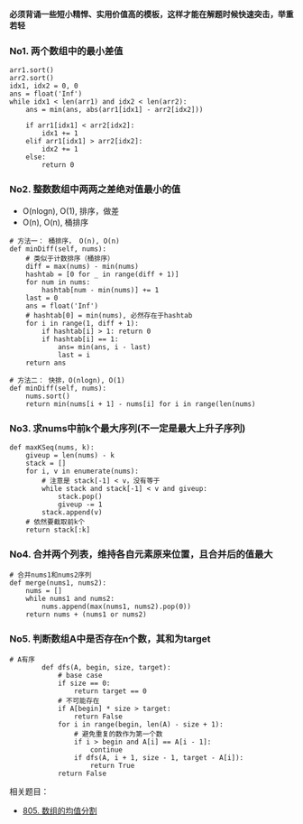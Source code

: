 **必须背诵一些短小精悍、实用价值高的模板，这样才能在解题时候快速突击，举重若轻**

### No1. 两个数组中的最小差值
```python3
arr1.sort()
arr2.sort()
idx1, idx2 = 0, 0
ans = float('Inf')
while idx1 < len(arr1) and idx2 < len(arr2):
    ans = min(ans, abs(arr1[idx1] - arr2[idx2]))
    
    if arr1[idx1] < arr2[idx2]:
        idx1 += 1
    elif arr1[idx1] > arr2[idx2]:
        idx2 += 1
    else:
        return 0
```


### No2. 整数数组中两两之差绝对值最小的值

- O(nlogn), O(1), 排序，做差
- O(n), O(n), 桶排序

```python3
# 方法一： 桶排序， O(n), O(n)
def minDiff(self, nums):
    # 类似于计数排序（桶排序）
    diff = max(nums) - min(nums)
    hashtab = [0 for _ in range(diff + 1)]
    for num in nums:
        hashtab[num - min(nums)] += 1
    last = 0
    ans = float('Inf')
    # hashtab[0] = min(nums), 必然存在于hashtab
    for i in range(1, diff + 1):
        if hashtab[i] > 1: return 0
        if hashtab[i] == 1:
            ans= min(ans, i - last)
            last = i
    return ans
    
# 方法二： 快排，O(nlogn), O(1)
def minDiff(self, nums):
    nums.sort()
    return min(nums[i + 1] - nums[i] for i in range(len(nums)
```

### No3. 求nums中前k个最大序列(不一定是最大上升子序列)
```python3
def maxKSeq(nums, k):
    giveup = len(nums) - k
    stack = []
    for i, v in enumerate(nums):
        # 注意是 stack[-1] < v，没有等于
        while stack and stack[-1] < v and giveup:
            stack.pop()
            giveup -= 1
        stack.append(v)
    # 依然要截取前k个
    return stack[:k]
```

### No4. 合并两个列表，维持各自元素原来位置，且合并后的值最大
```python3
# 合并nums1和nums2序列
def merge(nums1, nums2):
    nums = []
    while nums1 and nums2:
        nums.append(max(nums1, nums2).pop(0))
    return nums + (nums1 or nums2)
```

### No5. 判断数组A中是否存在n个数，其和为target
```python3
# A有序
        def dfs(A, begin, size, target):
            # base case
            if size == 0:
                return target == 0
            # 不可能存在
            if A[begin] * size > target:
                return False
            for i in range(begin, len(A) - size + 1):
                # 避免重复的数作为第一个数
                if i > begin and A[i] == A[i - 1]:
                    continue
                if dfs(A, i + 1, size - 1, target - A[i]):
                    return True
            return False
```
相关题目：
- [805. 数组的均值分割](https://leetcode-cn.com/problems/split-array-with-same-average/)
